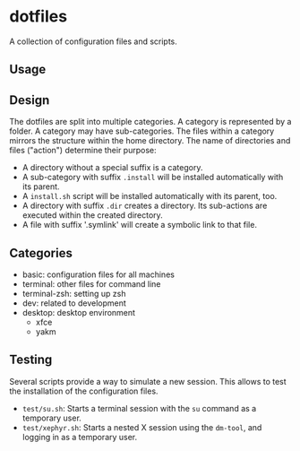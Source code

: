 # dotfiles

A collection of configuration files and scripts.

## Usage



## Design

The dotfiles are split into multiple categories.
A category is represented by a folder.
A category may have sub-categories.
The files within a category mirrors the structure within the home directory.
The name of directories and files ("action") determine their purpose:

* A directory without a special suffix is a category.
* A sub-category with suffix `.install` will be installed automatically with its parent.
* A `install.sh` script will be installed automatically with its parent, too.
* A directory with suffix `.dir` creates a directory. Its sub-actions are executed within the created directory.
* A file with suffix '.symlink' will create a symbolic link to that file.

## Categories

* basic: configuration files for all machines
* terminal: other files for command line
* terminal-zsh: setting up zsh
* dev: related to development
* desktop: desktop environment
  * xfce
  * yakm

## Testing

Several scripts provide a way to simulate a new session. This allows to test the installation of the configuration files.

* `test/su.sh`: Starts a terminal session with the `su` command as a temporary user.
* `test/xephyr.sh`: Starts a nested X session using the `dm-tool`, and logging in as a temporary user.



